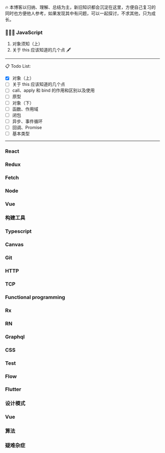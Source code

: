 🔥 本博客以归纳、理解、总结为主，新旧知识都会沉淀在这里，方便自己复习的同时也方便他人参考，如果发现其中有问题，可以一起探讨，不求其他，只为成长。

### 👨🏻‍💻 JavaScript

1. 对象须知（上）
2. 关于 this 应该知道的几个点 🖋

---

📋 Todo List:

- [x] 对象（上）
- [ ] 关于 this 应该知道的几个点
- [ ] call、apply 和 bind 的作用和区别以及使用
- [ ] 原型
- [ ] 对象（下）
- [ ] 函数、作用域
- [ ] 闭包
- [ ] 异步、事件循环
- [ ] 回调、Promise
- [ ] 基本类型

---

### React

### Redux

### Fetch

### Node

### Vue

### 构建工具

### Typescript

### Canvas

### Git

### HTTP

### TCP

### Functional programming

### Rx

### RN

### Graphql

### CSS

### Test

### Flow

### Flutter

### 设计模式

### Vue

### 算法

### 疑难杂症
